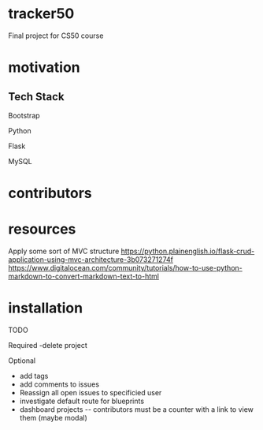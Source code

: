 # tracker50

Final project for CS50 course

# motivation

## Tech Stack

Bootstrap

Python

Flask

MySQL

# contributors

# resources

Apply some sort of MVC structure
https://python.plainenglish.io/flask-crud-application-using-mvc-architecture-3b073271274f
https://www.digitalocean.com/community/tutorials/how-to-use-python-markdown-to-convert-markdown-text-to-html

# installation

TODO

Required
-delete project

Optional

- add tags
- add comments to issues
- Reassign all open issues to specificied user
- investigate default route for blueprints
- dashboard projects
  -- contributors must be a counter with a link to view them (maybe modal)
